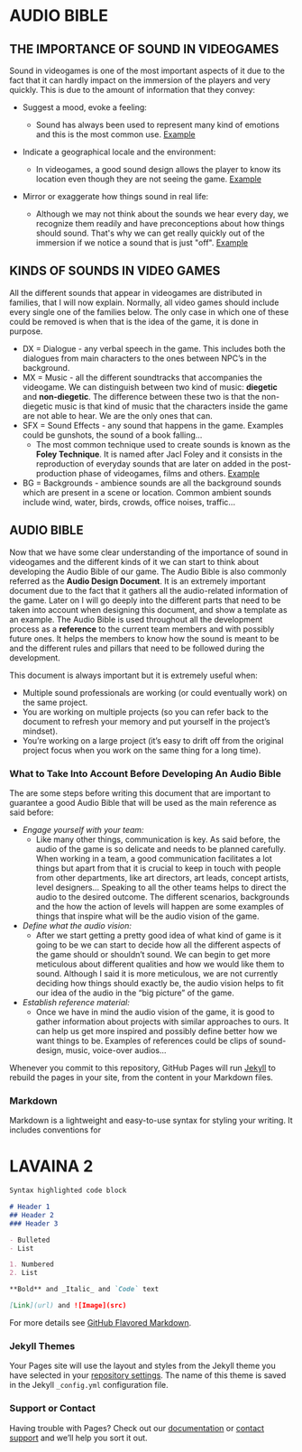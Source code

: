 # AUDIO BIBLE

## THE IMPORTANCE OF SOUND IN VIDEOGAMES

Sound in videogames is one of the most important aspects of it due to the fact that it can hardly impact on the immersion of the players and very quickly. This is due to the amount of information that they convey:
 - Suggest a mood, evoke a feeling:
   - Sound has always been used to represent many kind of emotions and this is the most common use. [Example](https://www.youtube.com/watch?v=ygA8AZXR7IA&ab_channel=Play4Games)

 - Indicate a geographical locale and the environment:
   - In videogames, a good sound design allows the player to know its location even though they are not seeing the game. [Example](https://www.youtube.com/watch?v=s0ZFtb9RH-Q&t=2139s&ab_channel=SmallAnt)

 - Mirror or exaggerate how things sound in real life:
   - Although we may not think about the sounds we hear every day, we recognize them readily and have preconceptions about how things should sound. That's why we can get really quickly out of the immersion if we notice a sound that is just "off". [Example](https://www.youtube.com/watch?v=3JY4WHPVIiQ&ab_channel=MashableWatercooler)

## KINDS OF SOUNDS IN VIDEO GAMES

All the different sounds that appear in videogames are distributed in families, that I will now explain. Normally, all video games should include every single one of the families below. The only case in which one of these could be removed is when that is the idea of the game, it is done in purpose.

 - DX = Dialogue - any verbal speech in the game. This includes both the dialogues from main characters to the ones between NPC’s in the background.
 - MX = Music - all the different soundtracks that accompanies the videogame. We can distinguish between two kind of music: **diegetic** and **non-diegetic**. The difference between these two is that the non-diegetic music is that kind of music that the characters inside the game are not able to hear. We are the only ones that can.
 - SFX = Sound Effects - any sound that happens in the game. Examples could be gunshots, the sound of a book falling…
   - The most common technique used to create sounds is known as the **Foley Technique**. It is named after Jacl Foley and it consists in the reproduction of everyday sounds that are later on added in the post-production phase of videogames, films and others. [Example](https://www.youtube.com/watch?app=desktop&v=_MOFMa-Lt78&ab_channel=FoleyArt)
 - BG = Backgrounds - ambience sounds are all the background sounds which are present in a scene or location. Common ambient sounds include wind, water, birds, crowds, office noises, traffic...

## AUDIO BIBLE

Now that we have some clear understanding of the importance of sound in videogames and the different kinds of it we can start to think about developing the Audio Bible of our game. The Audio Bible is also commonly referred as the **Audio Design Document**. 
It is an extremely important document due to the fact that it gathers all the audio-related information of the game. Later on I will go deeply into the different parts that need to be taken into account when designing this document, and show a template as an example.
The Audio Bible is used throughout all the development process as a **reference** to the current team members and with possibly future ones. It helps the members to know how the sound is meant to be and the different rules and pillars that need to be followed during the development.

This document is always important but it is extremely useful when:
-	Multiple sound professionals are working (or could eventually work) on the same project.
-	You are working on multiple projects (so you can refer back to the document to refresh your memory and put yourself in the project’s mindset).
-	You’re working on a large project (it’s easy to drift off from the original project focus when you work on the same thing for a long time).

### What to Take Into Account Before Developing An Audio Bible

The are some steps before writing this document that are important to guarantee a good Audio Bible that will be used as the main reference as said before:
-	*Engage yourself with your team:*
    - Like many other things, communication is key. As said before, the audio of the game is so delicate and needs to be planned carefully. When working in a team, a good communication facilitates a lot things but apart from that it is crucial to keep in touch with people from other departments, like art directors, art leads, concept artists, level designers... Speaking to all the other teams helps to direct the audio to the desired outcome. The different scenarios, backgrounds and the how the action of levels will happen are some examples of things that inspire what will be the audio vision of the game.
-	*Define what the audio vision:*
    -	After we start getting a pretty good idea of what kind of game is it going to be we can start to decide how all the different aspects of the game should or shouldn’t sound. We can begin to get more meticulous about different qualities and how we would like them to sound. Although I said it is more meticulous, we are not currently deciding how things should exactly be, the audio vision helps to fit our idea of the audio in the “big picture” of the game. 
-	*Establish reference material:*
    -	Once we have in mind the audio vision of the game, it is good to gather information about projects with similar approaches to ours. It can help us get more inspired and possibly define better how we want things to be. Examples of references could be clips of sound-design, music, voice-over audios…


Whenever you commit to this repository, GitHub Pages will run [Jekyll](https://jekyllrb.com/) to rebuild the pages in your site, from the content in your Markdown files.

### Markdown

Markdown is a lightweight and easy-to-use syntax for styling your writing. It includes conventions for

# LAVAINA 2

```markdown
Syntax highlighted code block

# Header 1
## Header 2
### Header 3

- Bulleted
- List

1. Numbered
2. List

**Bold** and _Italic_ and `Code` text

[Link](url) and ![Image](src)
```

For more details see [GitHub Flavored Markdown](https://guides.github.com/features/mastering-markdown/).

### Jekyll Themes

Your Pages site will use the layout and styles from the Jekyll theme you have selected in your [repository settings](https://github.com/Eduardiko/EduardM.github.io/settings). The name of this theme is saved in the Jekyll `_config.yml` configuration file.

### Support or Contact

Having trouble with Pages? Check out our [documentation](https://docs.github.com/categories/github-pages-basics/) or [contact support](https://support.github.com/contact) and we’ll help you sort it out.
